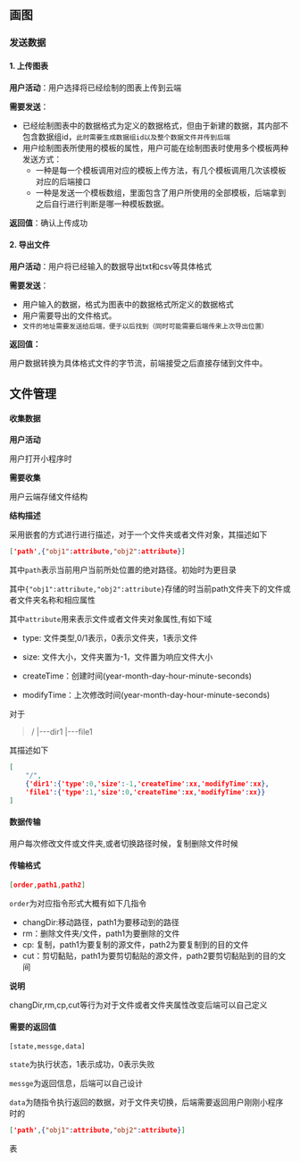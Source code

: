 ## 画图

### 发送数据

#### 1. 上传图表

**用户活动**：用户选择将已经绘制的图表上传到云端

**需要发送**：

* 已经绘制图表中的数据格式为定义的数据格式，但由于新建的数据，其内部不包含数据组id，`此时需要生成数据组id以及整个数据文件并传到后端`
* 用户绘制图表所使用的模板的属性，用户可能在绘制图表时使用多个模板两种发送方式：
  * 一种是每一个模板调用对应的模板上传方法，有几个模板调用几次该模板对应的后端接口
  * 一种是发送一个模板数组，里面包含了用户所使用的全部模板，后端拿到之后自行进行判断是哪一种模板数据。

**返回值**：确认上传成功

#### 2. 导出文件

**用户活动**：用户将已经输入的数据导出txt和csv等具体格式

**需要发送**：

* 用户输入的数据，格式为图表中的数据格式所定义的数据格式
* 用户需要导出的文件格式。
* `文件的地址需要发送给后端，便于以后找到（同时可能需要后端传来上次导出位置）`

**返回值：** 

用户数据转换为具体格式文件的字节流，前端接受之后直接存储到文件中。

## 文件管理

#### 收集数据

**用户活动**

用户打开小程序时

**需要收集**

用户云端存储文件结构

**结构描述**

采用嵌套的方式进行进行描述，对于一个文件夹或者文件对象，其描述如下

```json
['path',{"obj1":attribute,"obj2":attribute}]
```

其中`path`表示当前用户当前所处位置的绝对路径。初始时为更目录

其中`{"obj1":attribute,"obj2":attribute}`存储的时当前path文件夹下的文件或者文件夹名称和相应属性

其中`attribute`用来表示文件或者文件夹对象属性,有如下域

- type: 文件类型,0/1表示，0表示文件夹，1表示文件
- size: 文件大小，文件夹置为-1，文件置为响应文件大小

- createTime：创建时间(year-month-day-hour-minute-seconds)
- modifyTime：上次修改时间(year-month-day-hour-minute-seconds)

对于

> /
> |---dir1 
> |---file1

其描述如下

```json
[
    "/",
    {'dir1':{'type':0,'size':-1,'createTime':xx,'modifyTime':xx},
    'file1':{'type':1,'size':0,'createTime':xx,'modifyTime':xx}}
]
```

#### 数据传输

用户每次修改文件或文件夹,或者切换路径时候，复制删除文件时候

#### 传输格式

```json
[order,path1,path2]
```

`order`为对应指令形式大概有如下几指令

- changDir:移动路径，path1为要移动到的路径
- rm：删除文件夹/文件，path1为要删除的文件
- cp: 复制，path1为要复制的源文件，path2为要复制到的目的文件
- cut：剪切黏贴，path1为要剪切黏贴的源文件，path2要剪切黏贴到的目的文间

**说明**

changDir,rm,cp,cut等行为对于文件或者文件夹属性改变后端可以自己定义

#### 需要的返回值

```
[state,messge,data]
```

`state`为执行状态，1表示成功，0表示失败

`messge`为返回信息，后端可以自己设计

`data`为随指令执行返回的数据，对于文件夹切换，后端需要返回用户刚刚小程序时的

```json
['path',{"obj1":attribute,"obj2":attribute}]
```

表

